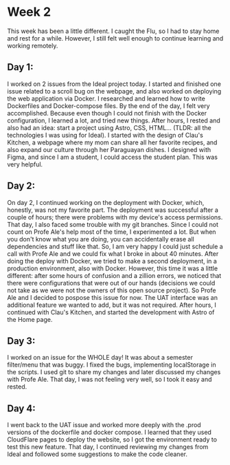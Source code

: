 # Week 2
This week has been a little different. I caught the Flu, so I had to stay home and rest for a while. However, I still felt well enough to continue learning and working remotely.

## Day 1:
I worked on 2 issues from the Ideal project today. I started and finished one issue related to a scroll bug on the webpage, and also worked on deploying the web application via Docker. I researched and learned how to write Dockerfiles and Docker-compose files. 
By the end of the day, I felt very accomplished. Because even though I could not finish with the Docker configuration, I learned a lot, and tried new things. After hours, I rested and also had an idea: start a project using Astro, CSS, HTML... (TLDR: all the technologies I was using for Ideal).
I started with the design of Clau's Kitchen, a webpage where my mom can share all her favorite recipes, and also expand our culture through her Paraguayan dishes. I designed with Figma, and since I am a student, I could access the student plan. This was very helpful.

## Day 2:
On day 2, I continued working on the deployment with Docker, which, honestly, was not my favorite part. The deployment was successful after a couple of hours; there were problems with my device's access permissions. That day, I also faced some trouble with my git branches. Since I could not count on Profe Ale's help most of the time, I experimented a lot. But when you don't know what you are doing, you can accidentally erase all dependencies and stuff like that. So, I am very happy I could just schedule a call with Profe Ale and we could fix what I broke in about 40 minutes. After doing the deploy with Docker, we tried to make a second deployment, in a production environment, also with Docker. However, this time it was a little different: after some hours of confusion and a zillion errors, we noticed that there were configurations that were out of our hands (decisions we could not take as we were not the owners of this open source project). So Profe Ale and I decided to pospose this issue for now. The UAT interface was an additional feature we wanted to add, but it was not required. After hours, I continued with Clau's Kitchen, and started the development with Astro of the Home page.

## Day 3:
I worked on an issue for the WHOLE day! It was about a semester filter/menu that was buggy. I fixed the bugs, implementing localStorage in the scripts. I used git to share my changes and later discussed my changes with Profe Ale. That day, I was not feeling very well, so I took it easy and rested. 


## Day 4:
I went back to the UAT issue and worked more deeply with the .prod versions of the dockerfile and docker compose. I learned that they used CloudFlare pages to deploy the website, so I got the environment ready to test this new feature. That day, I continued reviewing my changes from Ideal and followed some suggestions to make the code cleaner. 
